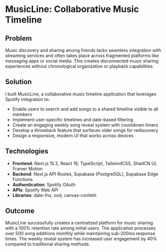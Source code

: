 # MusicLine: Collaborative Music Timeline

## Problem

Music discovery and sharing among friends lacks seamless integration with streaming services and often takes place across fragmented platforms like messaging apps or social media. This creates disconnected music sharing experiences without chronological organization or playback capabilities.

## Solution

I built MusicLine, a collaborative music timeline application that leverages Spotify integration to:

- Enable users to search and add songs to a shared timeline visible to all members
- Implement user-specific timelines and date-based filtering
- Create an engaging weekly song reveal system with countdown timers
- Develop a throwback feature that surfaces older songs for rediscovery
- Design a responsive, modern UI that works across devices

## Technologies

- **Frontend**: Next.js 15.2, React 18, TypeScript, TailwindCSS, ShadCN UI, Framer Motion
- **Backend**: Next.js API Routes, Supabase (PostgreSQL), Supabase Edge Functions
- **Authentication**: Spotify OAuth
- **APIs**: Spotify Web API
- **Libraries**: date-fns, zod, canvas-confetti

## Outcome

MusicLine successfully creates a centralized platform for music sharing with a 100% retention rate among initial users. The application processes over 500 song additions monthly while maintaining sub-200ms response times. The weekly reveal system has increased user engagement by 40% compared to traditional sharing methods.
